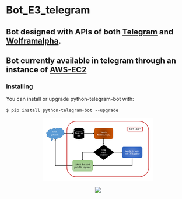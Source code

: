 # Bot_E3_telegram

## Bot designed with APIs of both [Telegram](https://github.com/python-telegram-bot/python-telegram-bot) and [Wolframalpha](https://products.wolframalpha.com/api/documentation/). 

## Bot currently available in telegram through an instance of [AWS-EC2](https://aws.amazon.com/ec2/?ec2-whats-new.sort-by=item.additionalFields.postDateTime&ec2-whats-new.sort-order=desc)

### Installing

You can install or upgrade python-telegram-bot with:

```
$ pip install python-telegram-bot --upgrade
```

<p align="center">
  <img width="60%" src="https://raw.githubusercontent.com/erikycd/Bot_E3_telegram/main/Diagram_1.png">
</p>

<p align="center">
  <img width="40%" src="https://github.com/erikycd/Bot_E3_telegram/blob/main/ezgif.com-video-to-gif.gif">
</p>

